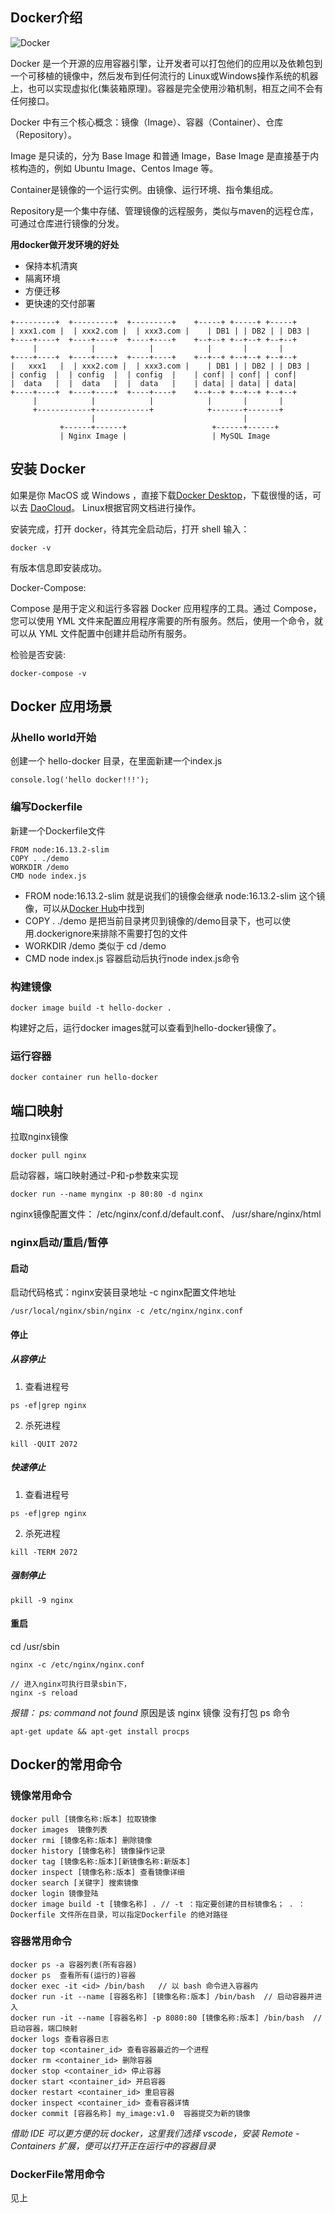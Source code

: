 ## Docker介绍

![Docker](images/001.png)

Docker 是一个开源的应用容器引擎，让开发者可以打包他们的应用以及依赖包到一个可移植的镜像中，然后发布到任何流行的 Linux或Windows操作系统的机器上，也可以实现虚拟化(集装箱原理)。容器是完全使用沙箱机制，相互之间不会有任何接口。

Docker 中有三个核心概念：镜像（Image）、容器（Container）、仓库（Repository）。

Image 是只读的，分为 Base Image 和普通 Image，Base Image 是直接基于内核构造的，例如 Ubuntu Image、Centos Image 等。

Container是镜像的一个运行实例。由镜像、运行环境、指令集组成。

Repository是一个集中存储、管理镜像的远程服务，类似与maven的远程仓库，可通过仓库进行镜像的分发。

**用docker做开发环境的好处**

- 保持本机清爽
- 隔离环境
- 方便迁移
- 更快速的交付部署

```
+---------+  +---------+  +---------+    +-----+ +-----+ +-----+
| xxx1.com |  | xxx2.com |  | xxx3.com |    | DB1 | | DB2 | | DB3 |    
+----+----+  +----+----+  +----+----+    +--+--+ +--+--+ +--+--+    
     |            |            |            |       |       |
+----+----+  +----+----+  +----+----+    +--+--+ +--+--+ +--+--+    
|   xxx1   |  | xxx2.com |  | xxx3.com |    | DB1 | | DB2 | | DB3 |
| config  |  | config  |  | config  |    | conf| | conf| | conf|
|  data   |  |  data   |  |  data   |    | data| | data| | data|
+----+----+  +----+----+  +----+----+    +--+--+ +--+--+ +--+--+
     |            |            |            |       |       |
     +------------+------------+            +-------+-------+
                  |                                 |
           +------+------+                   +------+------+          
           | Nginx Image |                   | MySQL Image
```

## 安装 Docker

如果是你 MacOS 或 Windows ，直接下载[Docker Desktop](https://www.docker.com/)，下载很慢的话，可以去 [DaoCloud](http://get.daocloud.io/)。
Linux根据官网文档进行操作。

安装完成，打开 docker，待其完全启动后，打开 shell 输入：
```
docker -v
```
有版本信息即安装成功。

Docker-Compose:

Compose 是用于定义和运行多容器 Docker 应用程序的工具。通过 Compose，您可以使用 YML 文件来配置应用程序需要的所有服务。然后，使用一个命令，就可以从 YML 文件配置中创建并启动所有服务。

检验是否安装:
```
docker-compose -v
```

## Docker 应用场景

### 从hello world开始

创建一个 hello-docker 目录，在里面新建一个index.js
```
console.log('hello docker!!!');
```

### 编写Dockerfile

新建一个Dockerfile文件
```
FROM node:16.13.2-slim
COPY . ./demo
WORKDIR /demo
CMD node index.js
```

- FROM node:16.13.2-slim 就是说我们的镜像会继承 node:16.13.2-slim 这个镜像，可以从[Docker Hub](https://hub.docker.com/)中找到
- COPY . ./demo 是把当前目录拷贝到镜像的/demo目录下，也可以使用.dockerignore来排除不需要打包的文件
- WORKDIR /demo 类似于 cd /demo
- CMD node index.js 容器启动后执行node index.js命令

### 构建镜像

```
docker image build -t hello-docker .
```

构建好之后，运行docker images就可以查看到hello-docker镜像了。

### 运行容器

```
docker container run hello-docker
```

## 端口映射

拉取nginx镜像
```
docker pull nginx
```

启动容器，端口映射通过-P和-p参数来实现

```
docker run --name mynginx -p 80:80 -d nginx
```

nginx镜像配置文件： /etc/nginx/conf.d/default.conf、 /usr/share/nginx/html

### nginx启动/重启/暂停

#### 启动

启动代码格式：nginx安装目录地址 -c nginx配置文件地址
```
/usr/local/nginx/sbin/nginx -c /etc/nginx/nginx.conf
```

#### 停止

##### 从容停止

1. 查看进程号
```
ps -ef|grep nginx
```

2. 杀死进程
```
kill -QUIT 2072
```

##### 快速停止

1. 查看进程号
```
ps -ef|grep nginx
```

2. 杀死进程
```
kill -TERM 2072
```

##### 强制停止

```
pkill -9 nginx
```

#### 重启

cd /usr/sbin

```
nginx -c /etc/nginx/nginx.conf
```

```
// 进入nginx可执行目录sbin下，
nginx -s reload
```

*报错： ps: command not found*
原因是该 nginx 镜像 没有打包 ps 命令
```
apt-get update && apt-get install procps
```

## Docker的常用命令

### 镜像常用命令

```
docker pull [镜像名称:版本] 拉取镜像
docker images  镜像列表
docker rmi [镜像名称:版本] 删除镜像
docker history [镜像名称] 镜像操作记录
docker tag [镜像名称:版本][新镜像名称:新版本]
docker inspect [镜像名称:版本] 查看镜像详细
docker search [关键字] 搜索镜像
docker login 镜像登陆
docker image build -t [镜像名称] . // -t ：指定要创建的目标镜像名； . ：Dockerfile 文件所在目录，可以指定Dockerfile 的绝对路径
```

### 容器常用命令

```
docker ps -a 容器列表(所有容器)
docker ps  查看所有(运行的)容器
docker exec -it <id> /bin/bash   // 以 bash 命令进入容器内
docker run -it --name [容器名称] [镜像名称:版本] /bin/bash  // 启动容器并进入
docker run -it --name [容器名称] -p 8080:80 [镜像名称:版本] /bin/bash  // 启动容器，端口映射
docker logs 查看容器日志
docker top <container_id> 查看容器最近的一个进程
docker rm <container_id> 删除容器
docker stop <container_id> 停止容器
docker start <container_id> 开启容器
docker restart <container_id> 重启容器
docker inspect <container_id> 查看容器详情
docker commit [容器名称] my_image:v1.0  容器提交为新的镜像
```

*借助 IDE 可以更方便的玩 docker，这里我们选择 vscode，安装 Remote - Containers 扩展，便可以打开正在运行中的容器目录*

### DockerFile常用命令

见上
